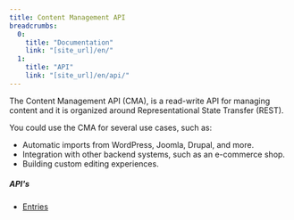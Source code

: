 ```yaml
---
title: Content Management API
breadcrumbs:
  0:
    title: "Documentation"
    link: "[site_url]/en/"
  1:
    title: "API"
    link: "[site_url]/en/api/"
---
```


The Content Management API (CMA), is a read-write API for managing content and it is organized around Representational State Transfer (REST).

You could use the CMA for several use cases, such as:

* Automatic imports from WordPress, Joomla, Drupal, and more.
* Integration with other backend systems, such as an e-commerce shop.
* Building custom editing experiences.

##### API's
<ul>
    <li>
        <a href="./management/entries">Entries</a>
    </li>
</ul>
